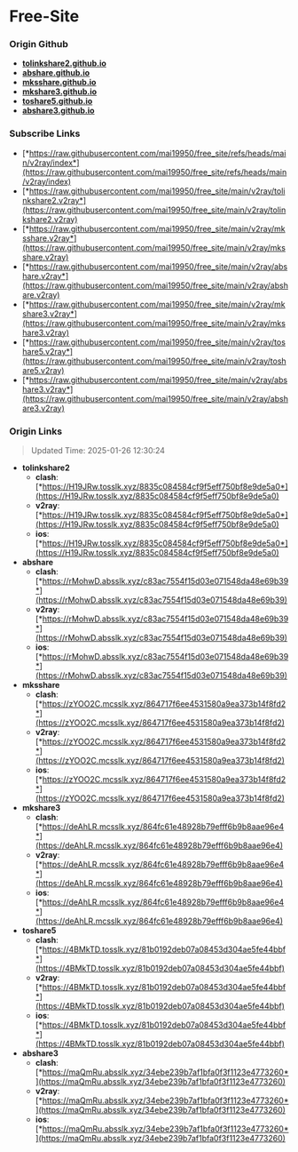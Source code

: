 # Free-Site

### Origin Github

- [**tolinkshare2.github.io**](https://github.com/tolinkshare2/tolinkshare2.github.io)
- [**abshare.github.io**](https://github.com/abshare/abshare.github.io)
- [**mksshare.github.io**](https://github.com/mksshare/mksshare.github.io)
- [**mkshare3.github.io**](https://github.com/mkshare3/mkshare3.github.io)
- [**toshare5.github.io**](https://github.com/toshare5/toshare5.github.io)
- [**abshare3.github.io**](https://github.com/abshare3/abshare3.github.io)

### Subscribe Links

- [*https://raw.githubusercontent.com/mai19950/free_site/refs/heads/main/v2ray/index*](https://raw.githubusercontent.com/mai19950/free_site/refs/heads/main/v2ray/index)
- [*https://raw.githubusercontent.com/mai19950/free_site/main/v2ray/tolinkshare2.v2ray*](https://raw.githubusercontent.com/mai19950/free_site/main/v2ray/tolinkshare2.v2ray)
- [*https://raw.githubusercontent.com/mai19950/free_site/main/v2ray/mksshare.v2ray*](https://raw.githubusercontent.com/mai19950/free_site/main/v2ray/mksshare.v2ray)
- [*https://raw.githubusercontent.com/mai19950/free_site/main/v2ray/abshare.v2ray*](https://raw.githubusercontent.com/mai19950/free_site/main/v2ray/abshare.v2ray)
- [*https://raw.githubusercontent.com/mai19950/free_site/main/v2ray/mkshare3.v2ray*](https://raw.githubusercontent.com/mai19950/free_site/main/v2ray/mkshare3.v2ray)
- [*https://raw.githubusercontent.com/mai19950/free_site/main/v2ray/toshare5.v2ray*](https://raw.githubusercontent.com/mai19950/free_site/main/v2ray/toshare5.v2ray)
- [*https://raw.githubusercontent.com/mai19950/free_site/main/v2ray/abshare3.v2ray*](https://raw.githubusercontent.com/mai19950/free_site/main/v2ray/abshare3.v2ray)

### Origin Links

> Updated Time: 2025-01-26 12:30:24

- **tolinkshare2**
  - **clash**: [*https://H19JRw.tosslk.xyz/8835c084584cf9f5eff750bf8e9de5a0*](https://H19JRw.tosslk.xyz/8835c084584cf9f5eff750bf8e9de5a0)
  - **v2ray**: [*https://H19JRw.tosslk.xyz/8835c084584cf9f5eff750bf8e9de5a0*](https://H19JRw.tosslk.xyz/8835c084584cf9f5eff750bf8e9de5a0)
  - **ios**: [*https://H19JRw.tosslk.xyz/8835c084584cf9f5eff750bf8e9de5a0*](https://H19JRw.tosslk.xyz/8835c084584cf9f5eff750bf8e9de5a0)
- **abshare**
  - **clash**: [*https://rMohwD.absslk.xyz/c83ac7554f15d03e071548da48e69b39*](https://rMohwD.absslk.xyz/c83ac7554f15d03e071548da48e69b39)
  - **v2ray**: [*https://rMohwD.absslk.xyz/c83ac7554f15d03e071548da48e69b39*](https://rMohwD.absslk.xyz/c83ac7554f15d03e071548da48e69b39)
  - **ios**: [*https://rMohwD.absslk.xyz/c83ac7554f15d03e071548da48e69b39*](https://rMohwD.absslk.xyz/c83ac7554f15d03e071548da48e69b39)
- **mksshare**
  - **clash**: [*https://zYOO2C.mcsslk.xyz/864717f6ee4531580a9ea373b14f8fd2*](https://zYOO2C.mcsslk.xyz/864717f6ee4531580a9ea373b14f8fd2)
  - **v2ray**: [*https://zYOO2C.mcsslk.xyz/864717f6ee4531580a9ea373b14f8fd2*](https://zYOO2C.mcsslk.xyz/864717f6ee4531580a9ea373b14f8fd2)
  - **ios**: [*https://zYOO2C.mcsslk.xyz/864717f6ee4531580a9ea373b14f8fd2*](https://zYOO2C.mcsslk.xyz/864717f6ee4531580a9ea373b14f8fd2)
- **mkshare3**
  - **clash**: [*https://deAhLR.mcsslk.xyz/864fc61e48928b79efff6b9b8aae96e4*](https://deAhLR.mcsslk.xyz/864fc61e48928b79efff6b9b8aae96e4)
  - **v2ray**: [*https://deAhLR.mcsslk.xyz/864fc61e48928b79efff6b9b8aae96e4*](https://deAhLR.mcsslk.xyz/864fc61e48928b79efff6b9b8aae96e4)
  - **ios**: [*https://deAhLR.mcsslk.xyz/864fc61e48928b79efff6b9b8aae96e4*](https://deAhLR.mcsslk.xyz/864fc61e48928b79efff6b9b8aae96e4)
- **toshare5**
  - **clash**: [*https://4BMkTD.tosslk.xyz/81b0192deb07a08453d304ae5fe44bbf*](https://4BMkTD.tosslk.xyz/81b0192deb07a08453d304ae5fe44bbf)
  - **v2ray**: [*https://4BMkTD.tosslk.xyz/81b0192deb07a08453d304ae5fe44bbf*](https://4BMkTD.tosslk.xyz/81b0192deb07a08453d304ae5fe44bbf)
  - **ios**: [*https://4BMkTD.tosslk.xyz/81b0192deb07a08453d304ae5fe44bbf*](https://4BMkTD.tosslk.xyz/81b0192deb07a08453d304ae5fe44bbf)
- **abshare3**
  - **clash**: [*https://maQmRu.absslk.xyz/34ebe239b7af1bfa0f3f1123e4773260*](https://maQmRu.absslk.xyz/34ebe239b7af1bfa0f3f1123e4773260)
  - **v2ray**: [*https://maQmRu.absslk.xyz/34ebe239b7af1bfa0f3f1123e4773260*](https://maQmRu.absslk.xyz/34ebe239b7af1bfa0f3f1123e4773260)
  - **ios**: [*https://maQmRu.absslk.xyz/34ebe239b7af1bfa0f3f1123e4773260*](https://maQmRu.absslk.xyz/34ebe239b7af1bfa0f3f1123e4773260)
